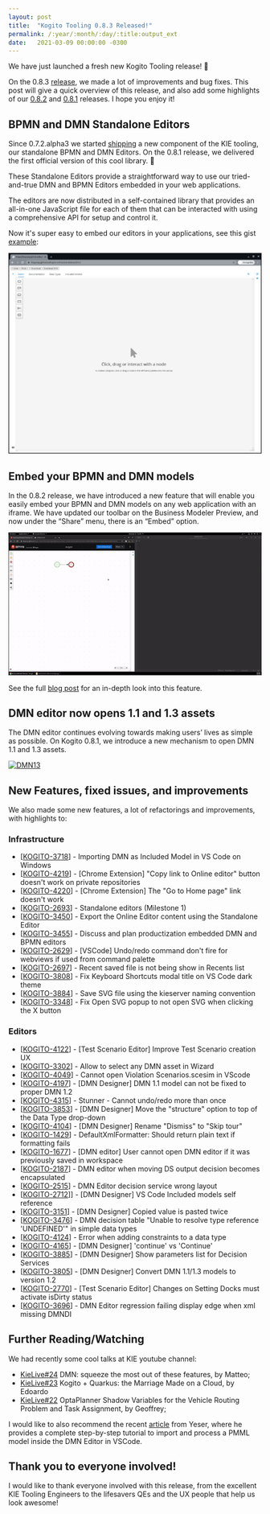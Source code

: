```yaml
---
layout: post
title:  "Kogito Tooling 0.8.3 Released!"
permalink: /:year/:month/:day/:title:output_ext
date:   2021-03-09 00:00:00 -0300
---
```

We have just launched a fresh new Kogito Tooling release! 🎉

On the 0.8.3 [release](https://github.com/kiegroup/kogito-tooling/releases/tag/0.8.3), we made a lot of improvements and bug fixes. This post will give a quick overview of this release, and also add some highlights of our [0.8.2](https://github.com/kiegroup/kogito-tooling/releases/tag/0.8.2) and [0.8.1](https://github.com/kiegroup/kogito-tooling/releases/tag/0.8.3) releases. I hope you enjoy it!

## BPMN and DMN Standalone Editors

Since 0.7.2.alpha3 we started [shipping](https://www.npmjs.com/package/@kogito-tooling/kie-editors-standalone) a new component of the KIE tooling, our standalone BPMN and DMN Editors. On the 0.8.1 release, we delivered the first official version of this cool library.  🎉

These Standalone Editors provide a straightforward way to use our tried-and-true DMN and BPMN Editors embedded in your web applications.

The editors are now distributed in a self-contained library that provides an all-in-one JavaScript file for each of them that can be interacted with using a comprehensive API for setup and control it.

Now it's super easy to embed our editors in your applications, see this gist [example](`https://gist.githubusercontent.com/ederign/88e3ddb31c2c1374a0afc6bfede80258/raw/feb180e8f3a8ff74701cb5a5e1383f0250c8f260/dmn-standalone.js`):

[![Standalone](/assets/2021/standalone.jpg "Standalone")](/assets/2021/standalone.jpg)

## Embed your BPMN and DMN models

In the 0.8.2 release, we have introduced a new feature that will enable you easily embed your BPMN and DMN models on any web application with an iframe. We have updated our toolbar on the Business Modeler Preview, and now under the “Share” menu, there is an “Embed” option.

[![Embed](/assets/2021/embed.gif "Embed")](/assets/2021/embed.gif)

See the full [blog post](https://blog.kie.org/2021/01/embed-your-bpmn-and-dmn-models.html) for an in-depth look into this feature.

## DMN editor now opens 1.1 and 1.3 assets

The DMN editor continues evolving towards making users’ lives as simple as possible. On Kogito 0.8.1, we introduce a new mechanism to open DMN 1.1 and 1.3 assets.

[![DMN13](/assets/2021/dmn-1-1-and-1-3-assets.gif "DMN13")](/assets/2021/dmn-1-1-and-1-3-assets.gif)

## New Features, fixed issues, and improvements

We also made some new features, a  lot of refactorings and improvements, with highlights to:

### Infrastructure

* [[KOGITO-3718](https://issues.redhat.com/browse/KOGITO-3718)] - Importing DMN as Included Model in VS Code on Windows
* [[KOGITO-4219](https://issues.redhat.com/browse/KOGITO-4219)]  - [Chrome Extension] "Copy link to Online editor" button doesn't work on private repositories
* [[KOGITO-4220](https://issues.redhat.com/browse/KOGITO-4220)]  - [Chrome Extension] The "Go to Home page" link doesn't work
* [[KOGITO-2693](https://issues.redhat.com/browse/KOGITO-2693)] - Standalone editors (Milestone 1)
* [[KOGITO-3450](https://issues.redhat.com/browse/KOGITO-3450)] - Export the Online Editor content using the Standalone Editor
* [[KOGITO-3455](https://issues.redhat.com/browse/KOGITO-3455)] - Discuss and plan productization embedded DMN and BPMN editors
* [[KOGITO-2629](https://issues.redhat.com/browse/KOGITO-2629)] - [VSCode] Undo/redo command don't fire for webviews if used from command palette
* [[KOGITO-2697](https://issues.redhat.com/browse/KOGITO-2697)] - Recent saved file is not being show in Recents list
* [[KOGITO-3808](https://issues.redhat.com/browse/KOGITO-3808)] - Fix Keyboard Shortcuts modal title on VS Code dark theme
* [[KOGITO-3884](https://issues.redhat.com/browse/KOGITO-3884)] - Save SVG file using the kieserver naming convention
* [[KOGITO-3348](https://issues.redhat.com/browse/KOGITO-3348)] - Fix Open SVG popup to not open SVG when clicking the X button

### Editors

* [[KOGITO-4122](https://issues.redhat.com/browse/KOGITO-4122)] - [Test Scenario Editor] Improve Test Scenario creation UX
* [[KOGITO-3302](https://issues.redhat.com/browse/KOGITO-3302)] - Allow to select any DMN asset in Wizard
* [[KOGITO-4049](https://issues.redhat.com/browse/KOGITO-4122)] - Cannot open Violation Scenarios.scesim in VScode
* [[KOGITO-4197](https://issues.redhat.com/browse/KOGITO-4197)] - [DMN Designer] DMN 1.1 model can not be fixed to proper DMN 1.2
* [[KOGITO-4315](https://issues.redhat.com/browse/KOGITO-4315)] - Stunner - Cannot undo/redo more than once
* [[KOGITO-3853](https://issues.redhat.com/browse/KOGITO-3853)] -  [DMN Designer] Move the "structure" option to top of the Data Type drop-down
* [[KOGITO-4104](https://issues.redhat.com/browse/KOGITO-4104)] -  [DMN Designer] Rename "Dismiss" to "Skip tour"
* [[KOGITO-1429](https://issues.redhat.com/browse/KOGITO-1429)]  - DefaultXmlFormatter: Should return plain text if formatting fails
* [[KOGITO-1677](https://issues.redhat.com/browse/KOGITO-1677)]  - [DMN editor] User cannot open DMN editor if it was previously saved in workspace
* [[KOGITO-2187](https://issues.redhat.com/browse/KOGITO-2187)]  - DMN editor when moving DS output decision becomes encapsulated
* [[KOGITO-2515](https://issues.redhat.com/browse/KOGITO-2515)]  - DMN Editor decision service wrong layout
* [[KOGITO-2712](https://issues.redhat.com/browse/KOGITO-2712)]] - [DMN Designer] VS Code Included models self reference
* [[KOGITO-3151](https://issues.redhat.com/browse/KOGITO-3151)]  - [DMN Designer] Copied value is pasted twice
* [[KOGITO-3476](https://issues.redhat.com/browse/KOGITO-3476)]  - DMN decision table "Unable to resolve type reference 'UNDEFINED'" in simple data types
* [[KOGITO-4124](https://issues.redhat.com/browse/KOGITO-4124)]  - Error when adding constraints to a data type
* [[KOGITO-4165](https://issues.redhat.com/browse/KOGITO-4165)]  - [DMN Designer] 'continue' vs 'Continue'
* [[KOGITO-3885](https://issues.redhat.com/browse/KOGITO-3885)] -  [DMN Designer] Show parameters list for Decision Services
* [[KOGITO-3805](https://issues.redhat.com/browse/KOGITO-3805)] - [DMN Designer] Convert DMN 1.1/1.3 models to version 1.2
* [[KOGITO-2770](https://issues.redhat.com/browse/KOGITO-2770)] - [Test Scenario Editor] Changes on Setting Docks must activate isDirty status
* [[KOGITO-3696](https://issues.redhat.com/browse/KOGITO-3696)] - DMN Editor regression failing display edge when xml missing DMNDI

## Further Reading/Watching

We had recently some cool talks at KIE youtube channel:

- [KieLive#24](https://www.youtube.com/watch?v=5HSdDQzG0wE&t=1s&ab_channel=KIE)  DMN: squeeze the most out of these features, by Matteo;
- [KieLive#23](https://www.youtube.com/watch?v=hY_eERFX_DQ&ab_channel=KIE)  Kogito + Quarkus: the Marriage Made on a Cloud, by Edoardo
- [KieLive#22](https://www.youtube.com/watch?v=ENKHGBMDaCM&ab_channel=KIE) OptaPlanner Shadow Variables for the Vehicle Routing Problem and Task Assignment, by Geoffrey;

I would like to also recommend the recent [article](https://blog.kie.org/2021/01/how-to-use-a-pmml-file-in-dmn-editor-vscode.html) from Yeser, where he provides a complete step-by-step tutorial to import and process a PMML model inside the DMN Editor in VSCode.

## Thank you to everyone involved!

I would like to thank everyone involved with this release, from the excellent KIE Tooling Engineers to the lifesavers QEs and the UX people that help us look awesome!
